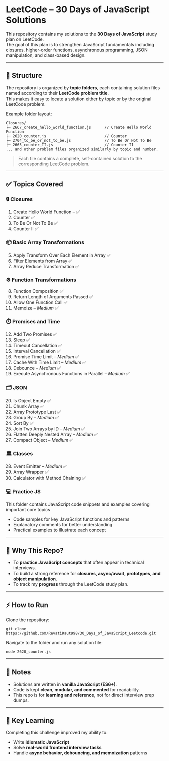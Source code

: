 # LeetCode – 30 Days of JavaScript Solutions

This repository contains my solutions to the **30 Days of JavaScript** study plan on LeetCode.  
The goal of this plan is to strengthen JavaScript fundamentals including closures, higher-order functions, asynchronous programming, JSON manipulation, and class-based design.

---

## 📂 Structure

The repository is organized by **topic folders**, each containing solution files named according to their **LeetCode problem title**.  
This makes it easy to locate a solution either by topic or by the original LeetCode problem.

Example folder layout:

```
Closures/
├─ 2667_create_hello_world_function.js      // Create Hello World Function
├─ 2620_counter.js                          // Counter
├─ 2704_to_be_or_not_to_be.js               // To Be Or Not To Be
├─ 2665_counter_II.js                       // Counter II
... and other problem files organized similarly by topic and number.
```
> Each file contains a complete, self-contained solution to the corresponding LeetCode problem.  

---

## ✅ Topics Covered

### 🔒 **Closures**
1. Create Hello World Function – ✅  
2. Counter ✅  
3. To Be Or Not To Be ✅  
4. Counter II ✅  

### 📦 **Basic Array Transformations**
5. Apply Transform Over Each Element in Array ✅
6. Filter Elements from Array ✅
7. Array Reduce Transformation ✅

### ⚙️ **Function Transformations**
8. Function Composition ✅
9. Return Length of Arguments Passed ✅  
10. Allow One Function Call ✅  
11. Memoize – *Medium* ✅

### ⏱️ **Promises and Time**
12. Add Two Promises ✅
13. Sleep ✅
14. Timeout Cancellation ✅
15. Interval Cancellation ✅
16. Promise Time Limit – *Medium* ✅
17. Cache With Time Limit – *Medium* ✅ 
18. Debounce – *Medium* ✅
19. Execute Asynchronous Functions in Parallel – *Medium* ✅

### 🗂️ **JSON**
20. Is Object Empty ✅
21. Chunk Array ✅
22. Array Prototype Last ✅
23. Group By – *Medium* ✅
24. Sort By ✅  
25. Join Two Arrays by ID – *Medium* ✅
26. Flatten Deeply Nested Array – *Medium* ✅
27. Compact Object – *Medium* ✅

### 🏛️ **Classes**
28. Event Emitter – *Medium* ✅
29. Array Wrapper ✅
30. Calculator with Method Chaining ✅

### 💻 **Practice JS**
This folder contains JavaScript code snippets and examples covering important core topics
- Code samples for key JavaScript functions and patterns
- Explanatory comments for better understanding
- Practical examples to illustrate each concept

---

## 🎯 Why This Repo?

- To **practice JavaScript concepts** that often appear in technical interviews.  
- To build a strong reference for **closures, async/await, prototypes, and object manipulation**.  
- To track my **progress** through the LeetCode study plan.  

---

## ⚡ How to Run

Clone the repository:
```
git clone https://github.com/RevatiRaut998/30_Days_of_JavaScript_Leetcode.git
```

Navigate to the folder and run any solution file:
```
node 2620_counter.js  
```

---

## 📌 Notes

- Solutions are written in **vanilla JavaScript (ES6+)**.
- Code is kept **clean, modular, and commented** for readability.
- This repo is for **learning and reference**, not for direct interview prep dumps.

---

## 🔑 Key Learning

Completing this challenge improved my ability to:
- Write **idiomatic JavaScript**  
- Solve **real-world frontend interview tasks**  
- Handle **async behavior, debouncing, and memoization** patterns  
